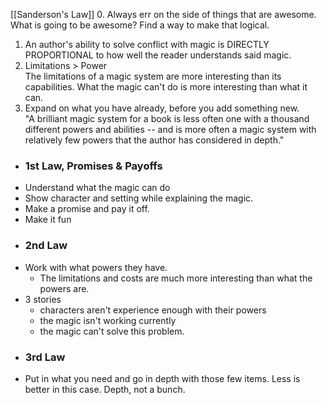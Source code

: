 [[Sanderson's Law]]
0. Always err on the side of things that are awesome. What is going to be awesome? Find a way to make that logical.  
1. An author's ability to solve conflict with magic is DIRECTLY PROPORTIONAL to how well the reader understands said magic.  
2. Limitations > Power  
	The limitations of a magic system are more interesting than its capabilities. What the magic can't do is more interesting than what it can.  
3. Expand on what you have already, before you add something new.  
	"A brilliant magic system for a book is less often one with a thousand different powers and abilities -- and is more often a magic system with relatively few powers that the author has considered in depth."  

- ### 1st Law, Promises & Payoffs
- Understand what the magic can do
- Show character and setting while explaining the magic.
- Make a promise and pay it off.
- Make it fun
- ### 2nd Law
- Work with what powers they have.
	- The limitations and costs are much more interesting than what the powers are.
- 3 stories
	- characters aren't experience enough with their powers
	- the magic isn't working currently
	- the magic can't solve this problem.
- ### 3rd Law
- Put in what you need and go in depth with those few items. Less is better in this case. Depth, not a bunch.